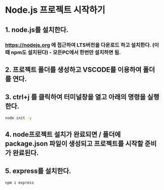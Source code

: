 # Node.js 프로젝트 시작하기
## 1. node.js를 설치한다.
### https://nodejs.org 에 접근하여 LTS버전을 다운로드 하고 설치한다. (이때 npm도 설치된다) - 모든PC에서 한번만 설치하면 됨.
## 2. 프로젝트 폴더를 생성하고 VSCODE를 이용하여 폴더를 연다.
## 3. **ctrl+j** 를 클릭하여 터미널창을 열고 아래의 명령을 실행한다.
~~~bash
node init -y
~~~ 
## 4. node프로젝트 설치가 완료되면 / 폴더에 package.json 파일이 생성되고 프로젝트를 시작할 준비가 완료된다.
## 5. express를 설치한다.
~~~bash
npm i express
~~~